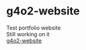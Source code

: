 # g4o2-website

Test portfolio website <br />
Still working on it <br />
<a href="https://maxhu787.github.io/g4o2-website">g4o2-website</a><br />
